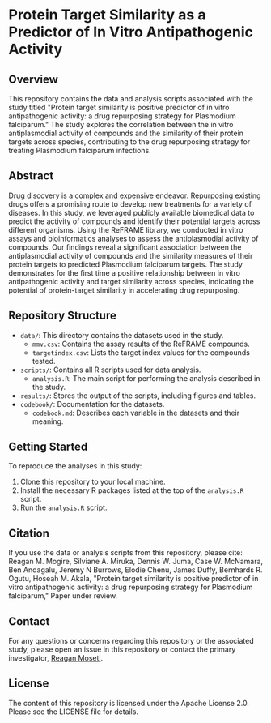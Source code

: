 # Protein Target Similarity as a Predictor of In Vitro Antipathogenic Activity

## Overview
This repository contains the data and analysis scripts associated with the study titled "Protein target similarity is positive predictor of in vitro antipathogenic activity: a drug repurposing strategy for Plasmodium falciparum." The study explores the correlation between the in vitro antiplasmodial activity of compounds and the similarity of their protein targets across species, contributing to the drug repurposing strategy for treating Plasmodium falciparum infections.

## Abstract
Drug discovery is a complex and expensive endeavor. Repurposing existing drugs offers a promising route to develop new treatments for a variety of diseases. In this study, we leveraged publicly available biomedical data to predict the activity of compounds and identify their potential targets across different organisms. Using the ReFRAME library, we conducted in vitro assays and bioinformatics analyses to assess the antiplasmodial activity of compounds. Our findings reveal a significant association between the antiplasmodial activity of compounds and the similarity measures of their protein targets to predicted Plasmodium falciparum targets. The study demonstrates for the first time a positive relationship between in vitro antipathogenic activity and target similarity across species, indicating the potential of protein-target similarity in accelerating drug repurposing.

## Repository Structure
- `data/`: This directory contains the datasets used in the study. 
  - `mmv.csv`: Contains the assay results of the ReFRAME compounds.
  - `targetindex.csv`: Lists the target index values for the compounds tested.
- `scripts/`: Contains all R scripts used for data analysis.
  - `analysis.R`: The main script for performing the analysis described in the study.
- `results/`: Stores the output of the scripts, including figures and tables.
- `codebook/`: Documentation for the datasets.
  - `codebook.md`: Describes each variable in the datasets and their meaning.

## Getting Started
To reproduce the analyses in this study:
1. Clone this repository to your local machine.
2. Install the necessary R packages listed at the top of the `analysis.R` script.
3. Run the `analysis.R` script.

## Citation
If you use the data or analysis scripts from this repository, please cite:
Reagan M. Mogire, Silviane A. Miruka, Dennis W. Juma, Case W. McNamara, Ben Andagalu, Jeremy N Burrows, Elodie Chenu, James Duffy, Bernhards R. Ogutu, Hoseah M. Akala, "Protein target similarity is positive predictor of in vitro antipathogenic activity: a drug repurposing strategy for Plasmodium falciparum," Paper under review.

## Contact
For any questions or concerns regarding this repository or the associated study, please open an issue in this repository or contact the primary investigator, [Reagan Moseti](mailto:reaganmoseti@gmail.com).

## License
The content of this repository is licensed under the Apache License 2.0. Please see the LICENSE file for details.

